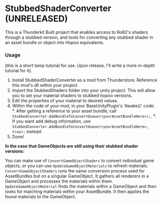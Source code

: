 # StubbedShaderConverter (UNRELEASED)
This is a Thunderkit Built project that enables access to RoR2's shaders through a stubbed version, and tools for converting any stubbed shader in an asset bundle or object into Hopoo equivalents.

### Usage
(this is a short temp tutorial for use. Upon release, I'll write a more in-depth tutorial for it).

1. Install StubbedShaderConverter as a mod from Thunderstore. Reference this mod's dll within your project.
2. Import the StubbedShaders folder into your unity project. This will allow you to set your material shaders to stubbed hopoo versions.
3. Edit the properties of your material to desired values.
4. Within the code of your mod, in your BaseUnityPlugin's 'Awake()' code:
  *. After getting a reference to your asset bundle, call `StubbedConverter.AddBundleToConvertQueue(<yourAssetBundleHere>);`.
  *. If you want add debug information, use `StubbedConverter.AddBundleToConvertQueue(<yourAssetBundleHere>, true);` instead.
5. Done!

__In the case that GameObjects are still using their stubbed shader versions:__

You can make use of `ConvertGameObjectShaders` to convert individual game objects, or you can use `UpdateGameObjectMaterials` to refresh materials.
`ConvertGameObjectShaders` runs the same conversion process used for AssetBundles but on a singular GameObject. It gathers all renderers in a GameObject and processes the materials within them.
`UpdateGameObjectMaterial` finds the materials within a GameObject and then looks for matching materials within your AssetBundle. It then applies the found materials to the GameObject.
